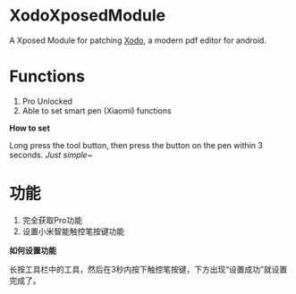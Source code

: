 # XodoXposedModule

A Xposed Module for patching [Xodo](https://xodo.com/), a modern pdf editor for android.

# Functions

1. Pro Unlocked
2. Able to set smart pen (Xiaomi) functions

**How to set**

Long press the tool button, then press the button on the pen within 3 seconds. *Just simple~*

# 功能

1. 完全获取Pro功能
2. 设置小米智能触控笔按键功能

**如何设置功能**

长按工具栏中的工具，然后在3秒内按下触控笔按键，下方出现“设置成功”就设置完成了。